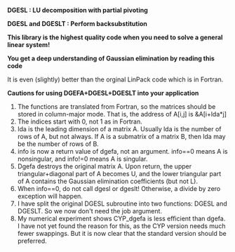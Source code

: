 **DGESL : LU decomposition with partial pivoting**

**DGESL and DGESLT : Perform backsubstitution**


**This library is the highest quality code when you need to solve a general linear system!**

**You get a deep understanding of Gaussian elimination by reading this code**

It is even (slightly) better than the orginal LinPack code which is in Fortran.

**Cautions for using DGEFA+DGESL+DGESLT into your application**
1) The functions are translated from Fortran, so the matrices should be stored in column-major mode. That is, the address of A[i,j] is &A[i+lda*j]
2) The indices start with 0, not 1 as in Fortran.
3) lda is the leading dimension of a matrix A. Usually lda is the number of rows of A, but not always. If A is a submatrix of a matrix B, then lda may be the number of rows of B.
4) info is now a return value of dgefa, not an argument. info==0 means A is nonsingular, and info!=0 means A is singular.
5) Dgefa destroys the original matrix A. Upon return, the upper triangular+diagonal part of A becomes U, and the lower triangular part of A contains the Gaussian elimination coefficients (but not L).
6) When info==0, do not call dgesl or dgeslt! Otherwise, a divide by zero exception will happen.
7) I have split the original DGESL subroutine into two functions: DGESL and DGESLT. So we now don't need the job argument.
8) My numerical experiment shows CYP_dgefa is less efficient than dgefa. I have not yet found the reason for this, as the CYP version needs much fewer swappings. But it is now clear that the standard version should be preferred.
